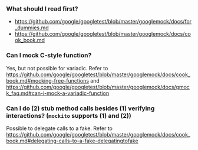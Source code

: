 ### What should I read first?
- https://github.com/google/googletest/blob/master/googlemock/docs/for_dummies.md
- https://github.com/google/googletest/blob/master/googlemock/docs/cook_book.md

### Can I mock C-style function?
Yes, but not possible for variadic. Refer to https://github.com/google/googletest/blob/master/googlemock/docs/cook_book.md#mocking-free-functions and https://github.com/google/googletest/blob/master/googlemock/docs/gmock_faq.md#can-i-mock-a-variadic-function

### Can I do (2) stub method calls besides (1) verifying interactions? (`mockito` supports (1) and (2))
Possible to delegate calls to a fake. Refer to https://github.com/google/googletest/blob/master/googlemock/docs/cook_book.md#delegating-calls-to-a-fake-delegatingtofake

